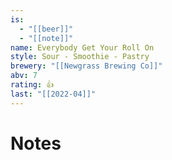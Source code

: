 ```yaml
---
is:
  - "[[beer]]"
  - "[[note]]"
name: Everybody Get Your Roll On
style: Sour - Smoothie - Pastry
brewery: "[[Newgrass Brewing Co]]"
abv: 7
rating: 👍
last: "[[2022-04]]"
---
```

# Notes

